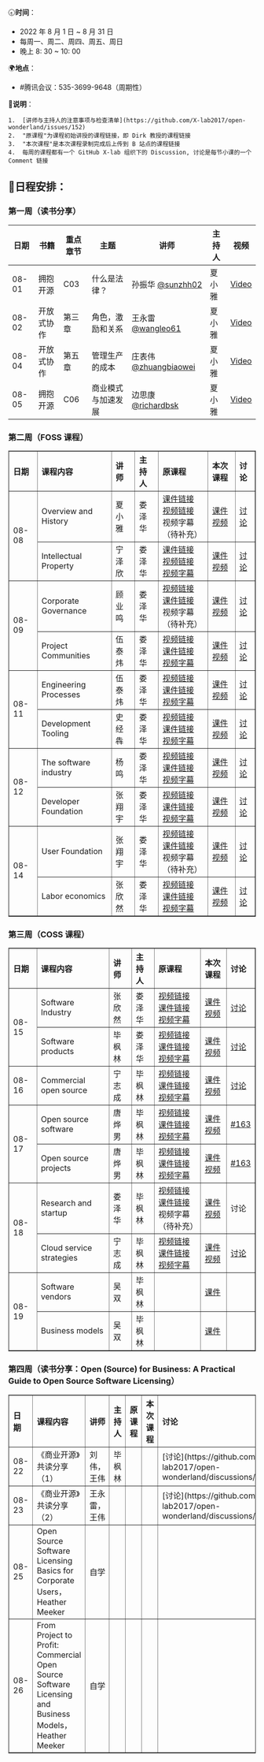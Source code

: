 🕣**时间**：
- 2022 年 8 月 1 日 ~ 8 月 31 日
- 每周一、周二、周四、周五、周日
- 晚上 8: 30 ~ 10: 00

🌍**地点**：
- #腾讯会议：535-3699-9648（周期性）

📒**说明**：

	1.  [讲师与主持人的注意事项与检查清单](https://github.com/X-lab2017/open-wonderland/issues/152)
	2.  "原课程"为课程初始讲授的课程链接，即 Dirk 教授的课程链接
	3.  "本次课程"是本次课程录制完成后上传到 B 站点的课程链接
	4.  每周的课程都有一个 GitHub X-lab 组织下的 Discussion, 讨论是每节小课的一个 Comment 链接

## 📆日程安排：

### 第一周（读书分享）

| 日期  | 书籍       | 重点章节 | 主题               | 讲师                                                     | 主持人 | 视频 | 
| ----- | ---------- | -------- | ------------------ | -------------------------------------------------- | ------ | ------ | 
| 08-01 | 拥抱开源   | C03      | 什么是法律？       | 孙振华 [@sunzhh02](https://github.com/sunzhh02)          |  夏小雅   |  [Video](https://www.bilibili.com/video/BV1pU4y1Y7Q8?spm_id_from=333.999.0.0&vd_source=6afe4b8be94a864bf36064ef28580424)|   
| 08-02 | 开放式协作 | 第三章   | 角色，激励和关系   | 王永雷[@wangleo61](https://github.com/wangleo61)         |  夏小雅    | [Video](https://www.bilibili.com/video/BV12G4y1e777?spm_id_from=333.999.0.0&vd_source=6afe4b8be94a864bf36064ef28580424)        | 
| 08-04 | 开放式协作 | 第五章   | 管理生产的成本     | 庄表伟[@zhuangbiaowei](https://github.com/zhuangbiaowei) |  夏小雅   |  [Video](https://www.bilibili.com/video/BV1Rg411C77N/?spm_id_from=333.788&vd_source=6afe4b8be94a864bf36064ef28580424)      | 
| 08-05 | 拥抱开源   | C06      | 商业模式与加速发展 | 边思康[@richardbsk](https://github.com/richardbsk)       |  夏小雅    |   [Video](https://www.bilibili.com/video/BV1Ha411K7h5/?spm_id_from=333.788&vd_source=6afe4b8be94a864bf36064ef28580424)     | 


### 第二周（FOSS 课程）

<table border="1">
    <tr>
        <th align="left">日期</th>   
        <th align="left">课程内容</th> 
        <th align="left">讲师</th>  
      	<th align="left">主持人</th>
      	<th align="left">原课程</th>
      	<th align="left">本次课程</th>
      	<th align="left">讨论</th>
    </tr>
    <tr>
        <td rowspan="2">08-08</td>
        <td>Overview and History</td>
        <td>夏小雅</td>
      	<td>娄泽华</td>
      	<td><a href="https://github.com/dirkriehle/foss-course/blob/main/Generated/Lecture%20slides/FOSS%20B01%20-%20Overview%20History.pdf">课件链接</a><br/>
<a href="https://www.youtube.com/watch?v=YKD_piAJg_E&list=PLQ2ODVSeOYlXtMfsO-JrL--lnFRbAaLHL&index=1">视频链接</a><br/>
	视频字幕（待补充）</td>
      	<td><a href="https://xlab2017.yuque.com/docs/share/50e77567-7e2e-4798-8a0d-f15b4d46f880">课件</a><br/>
	    <a href="https://www.bilibili.com/video/BV1FW4y1Y7pu">视频</a></td>
      	<td><a href="https://github.com/X-lab2017/open-wonderland/discussions/156">讨论</a></td>
    </tr>
    <tr>
        <td>Intellectual Property</td>
        <td>宁泽欣</td>
      	<td>娄泽华</td>
      	<td>
		<a href="https://github.com/dirkriehle/foss-course/blob/main/Generated/Lecture%20slides/FOSS%20B02%20-%20Intellectual%20Property.pdf">课件链接</a><br/>
		<a href="https://www.youtube.com/watch?v=icORK-MbZdg&list=PLQ2ODVSeOYlXtMfsO-JrL--lnFRbAaLHL&index=3">视频链接</a><br/>
		<a href="https://github.com/X-lab2017/oss101-awesome-list/blob/main/Free%20and%20Open%20Source%20Software%20(FOSS)/02-Intellectual%20Property.txt">视频字幕</a>
	    </td>
      	<td>
		<a href="https://xlab2017.yuque.com/staff-kbz9wp/fw9nem/udo1zu">课件</a><br/>
	    	<a href="https://www.bilibili.com/video/BV1FW4y1Y7pu">视频</a>
	    </td>
      	<td><a href="https://github.com/X-lab2017/open-wonderland/discussions/156">讨论</a></td>
    </tr>
  	<tr>
        <td rowspan="2">08-09</td>
        <td>Corporate Governance</td>
        <td>顾业鸣</td>
      	<td>娄泽华</td>
      	<td>
		<a href="https://www.youtube.com/watch?v=32zRuwlXL1E&list=PLQ2ODVSeOYlXtMfsO-JrL--lnFRbAaLHL&index=3">视频链接</a><br>
		<a href="https://github.com/dirkriehle/foss-course/blob/main/Generated/Lecture%20slides/FOSS%20B03%20-%20Corporate%20Governance.pdf">课件链接</a><br>
		<a>视频字幕（待补充）</a>
	</td>
      	<td>
		<a href="https://xlab2017.yuque.com/staff-kbz9wp/fw9nem/udo1zu">课件</a><br>
		<a href="https://www.bilibili.com/video/BV1KB4y167vt">视频</a>
	</td>
      	<td><a href="https://github.com/X-lab2017/open-wonderland/discussions/156">讨论</a></td>
    </tr>
    <tr>
        <td>Project Communities</td>
        <td>伍泰炜</td>
      	<td>娄泽华</td>
      	<td> 
			<a href="https://www.youtube.com/watch?v=MgbkYtWhNnM&list=PLQ2ODVSeOYlXtMfsO-JrL--lnFRbAaLHL&index=4&ab_channel=DirkRIEHLE">视频链接</a> <br/>
			<a href="https://github.com/dirkriehle/foss-course/blob/main/Generated/Lecture%20slides/FOSS%20B04%20-%20Project%20Communities.pdf">课件链接</a><br/>
			<a href="https://github.com/X-lab2017/oss101-awesome-list/blob/main/Free%20and%20Open%20Source%20Software%20(FOSS)/04-Project%20Communities.srt">视频字幕</a>  
		</td>
      	<td>
			<a href="https://xlab2017.yuque.com/staff-kbz9wp/fw9nem/xmegvi">课件</a><br/> 
			<a href="https://www.bilibili.com/video/BV1KB4y167vt">视频</a>
		</td>
      	<td>
			<a href="https://github.com/X-lab2017/open-wonderland/discussions/156">讨论</a>
		</td>
    </tr>
  	<tr>
        <td rowspan="2">08-11</td>
        <td>Engineering Processes</td>
        <td>伍泰炜</td>
      	<td>娄泽华</td>
      	<td> 
			<a href="https://www.youtube.com/watch?v=PvOt1R9Gxiw&list=PLQ2ODVSeOYlXtMfsO-JrL--lnFRbAaLHL&index=5">视频链接</a> <br/>
			<a href="https://github.com/dirkriehle/foss-course/blob/main/Generated/Lecture%20slides/FOSS%20B05%20-%20Engineering%20Processes.pdf">课件链接</a><br/>
			<a href="https://github.com/X-lab2017/oss101-awesome-list/blob/main/Free%20and%20Open%20Source%20Software%20(FOSS)/05-Engineering%20Processes.srt">视频字幕</a>  
	</td>
      	<td>
			<a href="https://xlab2017.yuque.com/staff-kbz9wp/fw9nem/nfym6n">课件</a><br/> 
			<a href="https://www.bilibili.com/video/BV1Ev4y1c7KR">视频</a>
	</td>
      	<td><a href="https://github.com/X-lab2017/open-wonderland/discussions/156">讨论</a></td>
    </tr>
    <tr>
        <td>Development Tooling</td>
        <td>史经犇</td>
      	<td>娄泽华</td>
      	<td> 
			<a href="https://www.youtube.com/watch?v=AqgJ0viCHBE&list=PLQ2ODVSeOYlXtMfsO-JrL--lnFRbAaLHL&index=6">视频链接</a> <br/>
			<a href="https://github.com/dirkriehle/foss-course/blob/main/Generated/Lecture%20slides/FOSS%20B06%20-%20Development%20Tooling.pdf">课件链接</a><br/>
			<a href="https://github.com/X-lab2017/oss101-awesome-list/blob/main/Free%20and%20Open%20Source%20Software%20(FOSS)/06-Development%20Tooling.txt">视频字幕</a>  
	</td>
      	<td>
		<a href="https://xlab2017.yuque.com/staff-kbz9wp/fw9nem/vbftq1">课件</a><br/> 
		<a href="https://www.bilibili.com/video/BV1Ev4y1c7KR">视频</a>
	</td>
      	<td><a href="https://github.com/X-lab2017/open-wonderland/discussions/156">讨论</a></td>
	    </tr>
		<tr>
		<td rowspan="2">08-12</td>
		<td>The software industry</td>
		<td>杨鸣</td>
		<td>娄泽华</td>
		<td><a href="https://www.youtube.com/watch?v=AUJFbM9MySg&list=PLQ2ODVSeOYlXtMfsO-JrL--lnFRbAaLHL&index=7">视频链接</a > <br/>
	  	 <a href="https://github.com/dirkriehle/foss-course/blob/main/Generated/Lecture%20slides/FOSS%20C01%20-%20The%20Software%20Industry.pdf">课件链接</a ><br/>
	   <a href="https://github.com/X-lab2017/oss101-awesome-list/blob/main/Free%20and%20Open%20Source%20Software%20(FOSS)/07-The%20software%20industry.srt">视频字幕</a >  
	  </td>
       <td>
	   <a href="https://xlab2017.yuque.com/staff-kbz9wp/fw9nem/pgixip">课件</a ><br/> 
	   <a href="https://www.bilibili.com/video/BV1QF411w7FT">视频</a>
	</td>
      	<td><a href="https://github.com/X-lab2017/open-wonderland/discussions/156">讨论</a></td>
    </tr>
    <tr>
        <td>Developer Foundation</td>
        <td>张翔宇</td>
      	<td>娄泽华</td>
      	<td>
	    <a href="https://www.youtube.com/watch?v=1N2ySx63trE&list=PLQ2ODVSeOYlXtMfsO-JrL--lnFRbAaLHL&index=8">视频链接</a > <br/>
	    <a href="https://github.com/dirkriehle/foss-course/blob/main/Generated/Lecture%20slides/FOSS%20C02%20-%20Developer%20Foundations.pdf">课件链接</a ><br/>
	    <a href="https://github.com/X-lab2017/oss101-awesome-list/blob/main/Free%20and%20Open%20Source%20Software%20(FOSS)/08-Developer%20Foundation.srt">视频字幕</a>
	</td>
      	<td>
	   <a href="https://xlab2017.yuque.com/docs/share/baec5678-2965-49c3-b02a-fd32a0994145">课件</a ><br/> 
	   <a href="https://www.bilibili.com/video/BV1QF411w7FT">视频</a>
	</td>
      	<td><a href="https://github.com/X-lab2017/open-wonderland/discussions/156">讨论</a></td>
    </tr>
  	<tr>
        <td rowspan="2">08-14</td>
        <td>User Foundation</td>
        <td>张翔宇</td>
      	<td>娄泽华</td>
      	<td>
		<a href="https://www.youtube.com/watch?v=yJZhdnXeKyU&list=PLQ2ODVSeOYlXtMfsO-JrL--lnFRbAaLHL&index=9">视频链接</a> <br/>
		<a href="https://github.com/dirkriehle/foss-course/blob/main/Generated/Lecture%20slides/FOSS%20C03%20-%20User%20Consortia.pdf">课件链接</a><br/>
		视频字幕（待补充）
	</td>
      	<td>
		    <a href="https://xlab2017.yuque.com/docs/share/60e15ad6-8c3f-48dc-88af-68682a17c3a5">课件</a ><br/> 
	   	  <a href="https://www.bilibili.com/video/bv1uG4y1a71D">视频</a>
	      </td>
      	<td><a href="https://github.com/X-lab2017/open-wonderland/discussions/156">讨论</a></td>
    </tr>
    <tr>
        <td>Labor economics</td>
        <td>张欣然</td>
      	<td>娄泽华</td>
      	<td>
		<a href="https://www.youtube.com/watch?v=-N4f4fKxyQc&list=PLQ2ODVSeOYlXtMfsO-JrL--lnFRbAaLHL&index=10">视频链接</a > <br/>
		<a href="https://github.com/dirkriehle/foss-course/blob/main/Generated/Lecture%20slides/FOSS%20C07%20-%20Labor%20Economics.pdf">课件链接</a ><br/>
		<a href="https://github.com/X-lab2017/oss101-awesome-list/blob/main/Free%20and%20Open%20Source%20Software%20(FOSS)/10-Labor%20economics.txt">视频字幕</a> 
	</td>
      	<td>
		<a href="https://xlab2017.yuque.com/staff-kbz9wp/fw9nem/zx4h46">课件</a ><br/>
		<a href="https://www.bilibili.com/video/bv1uG4y1a71D">视频</a>
	</td>
      	<td><a href="https://github.com/X-lab2017/open-wonderland/discussions/156">讨论</a></td>
    </tr>
</table>

### 第三周（COSS 课程）

<table border="1">
    <tr>
        <th align="left">日期</th>   
        <th align="left">课程内容</th> 
        <th align="left">讲师</th>  
      	<th align="left">主持人</th>
      	<th align="left">原课程</th>
      	<th align="left">本次课程</th>
      	<th align="left">讨论</th>
    </tr>
    <tr>
        <td rowspan="2">08-15</td>
        <td>Software Industry</td>
        <td>张欣然</td>
      	<td>娄泽华</td>
      	<td>
		<a href="https://www.youtube.com/watch?v=yuD4i8karug&list=PLQ2ODVSeOYlX_ssU08e-9x_ggESeBsyhh&index=1">视频链接</a > <br/>
		<a href="https://github.com/dirkriehle/coss-course/blob/main/Generated/Lecture%20slides/COSS%20B01%20-%20The%20Software%20Industry.pdf">课件链接</a ><br/>
		<a href="https://github.com/X-lab2017/oss101-awesome-list/blob/main/Commercial%20Open%20Source%20Startups%20(COSS)/01-The%20software%20industry.txt">视频字幕</a> 
	</td>
      	<td>
		<a href="https://xlab2017.yuque.com/staff-kbz9wp/fw9nem/srfasr">课件</a ><br/>
		<a href="https://www.bilibili.com/video/BV15N4y1V7u3">视频</a>
	</td>
      	<td><a href="https://github.com/orgs/X-lab2017/discussions/163">讨论</a></td>
    </tr>
    <tr>
        <td>Software products</td>
        <td>毕枫林</td>
      	<td>娄泽华</td>
      	<td> <a href="https://www.youtube.com/watch?v=R9G_upEhAPw&list=PLQ2ODVSeOYlX_ssU08e-9x_ggESeBsyhh&index=2">视频链接</a ><br/>
	     <a href="https://github.com/dirkriehle/coss-course/blob/main/Generated/Lecture%20slides/COSS%20B02%20-%20Software%20Products.pdf">课件链接</a ><br/>	<a href="https://github.com/bifenglin/oss101-awesome-list/blob/main/Commercial%20Open%20Source%20Startups%20(COSS)/02-Software%20products.srt">视频字幕</a>
	</td>
      	<td><a href="https://xlab2017.yuque.com/staff-kbz9wp/fw9nem/hoq0o9">课件</a ><br/>
	    <a href="https://www.bilibili.com/video/BV15N4y1V7u3">视频</a>
	</td>
      	<td><a href="https://github.com/orgs/X-lab2017/discussions/163#discussioncomment-3395816">讨论</a></td>
    </tr>
    <tr>
        <td>08-16</td>
        <td>Commercial open source</td>
        <td>宁志成</td>
      	<td>毕枫林</td>
      	<td>
          <a href="https://www.youtube.com/watch?v=OmKHzhv1x1M&ab_channel=DirkRIEHLE" >视频链接</a ><br />
          <a href="https://github.com/dirkriehle/coss-course/blob/main/Generated/Lecture%20slides/COSS%20C03%20-%20Commercial%20Open%20Source.pdf" >课件链接</a ><br />
          <a href="https://github.com/bifenglin/oss101-awesome-list/blob/main/Commercial%20Open%20Source%20Startups%20(COSS)/06-Open%20source%20projects.txt" >视频字幕</a >
        </td>
      	<td>
            <a href="https://xlab2017.yuque.com/staff-kbz9wp/fw9nem/nnf32q">课件</a><br />
            <a href="https://www.bilibili.com/video/BV1FN4y1V7b2?vd_source=2854320776007afce9392404f5b21f7f">视频</a>
        </td>
      	<td>
            <a href="https://github.com/orgs/X-lab2017/discussions/163#discussioncomment-3419021">讨论</a>
        </td>
    </tr>
    <tr>
        <td rowspan="2">08-17</td>
        <td>Open source software</td>
        <td>唐烨男</td>
      	<td>毕枫林</td>
        <td>
          <a href="https://www.youtube.com/watch?v=RiOxg95b2_8&list=PLQ2ODVSeOYlX_ssU08e-9x_ggESeBsyhh&index=5" >视频链接</a ><br />
          <a href="https://github.com/dirkriehle/coss-course/blob/main/Generated/Lecture%20slides/COSS%20C01%20-%20Open%20Source%20Software.pdf" >课件链接</a ><br />
          <a href="https://github.com/bifenglin/oss101-awesome-list/blob/main/Commercial%20Open%20Source%20Startups%20(COSS)/05-Open%20source%20software%20.txt" >视频字幕</a >
        </td>
        <td>
          <a href="https://xlab2017.yuque.com/staff-kbz9wp/fw9nem/feq5w7">课件</a><br />
          <a href="https://www.bilibili.com/video/BV1Cd4y1o7pP?spm_id_from=333.999.0.0&vd_source=25fdba6cb3df4f40deff6134a588c9ac&t=4.9">视频</a>
        </td>
        <td>
          <a href="https://github.com/orgs/X-lab2017/discussions/163#discussioncomment-3411092" >#163</a >
        </td>
    </tr>
    <tr>
        <td>Open source projects</td>
        <td>唐烨男</td>
      	<td>毕枫林</td>
        <td>
          <a href="https://www.youtube.com/watch?v=RiOxg95b2_8&list=PLQ2ODVSeOYlX_ssU08e-9x_ggESeBsyhh&index=6" >视频链接</a ><br />
          <a href="https://github.com/dirkriehle/coss-course/blob/main/Generated/Lecture%20slides/COSS%20C02%20-%20Open%20Source%20Projects.pdf" >课件链接</a ><br />
          <a href="https://github.com/bifenglin/oss101-awesome-list/blob/main/Commercial%20Open%20Source%20Startups%20(COSS)/06-Open%20source%20projects.txt" >视频字幕</a >
        </td>
        <td>
          <a href="https://xlab2017.yuque.com/staff-kbz9wp/fw9nem/pkg8ui">课件</a><br />
          <a href="https://www.bilibili.com/video/BV1Cd4y1o7pP?spm_id_from=333.999.0.0&vd_source=25fdba6cb3df4f40deff6134a588c9ac&t=2421.4">视频</a>
        </td>
        <td>
          <a href="https://github.com/orgs/X-lab2017/discussions/163#discussioncomment-3411321" >#163</a >
        </td>
    </tr>
  	<tr>
        <td rowspan="2">08-18</td>
        <td>Research and startup</td>
        <td>娄泽华</td>
      	<td>毕枫林</td>
      	<td>
	    <a href="https://www.youtube.com/watch?v=pP_MzlW3ZJ0&list=PLQ2ODVSeOYlX_ssU08e-9x_ggESeBsyhh&index=10">视频链接</a><br />
            <a href="https://github.com/dirkriehle/coss-course/blob/main/Generated/Lecture%20slides/COSS%20D02%20-%20Research%20and%20Startup.pdf">课件链接</a><br />
            视频字幕（待补充）
	</td>
	<td>
	    <a href="https://xlab2017.yuque.com/staff-kbz9wp/fw9nem/gr70gm">课件</a><br />
            <a href="https://www.bilibili.com/video/bv1EB4y1V7tA">视频</a>
	</td>
      	<td>讨论</td>
    </tr>
    <tr>
        <td>Cloud service strategies</td>
        <td>宁志成</td>
      	<td>毕枫林</td>
      	<td>
          <a href="https://www.youtube.com/watch?v=26nNSML62dQ&ab_channel=DirkRIEHLE" >视频链接</a ><br />
          <a href="https://github.com/dirkriehle/coss-course/blob/main/Generated/Lecture%20slides/COSS%20C04%20-%20Cloud%20Service%20Strategies.pdf" >课件链接</a ><br />
          <a href="https://github.com/bifenglin/oss101-awesome-list/blob/main/Commercial%20Open%20Source%20Startups%20(COSS)/07-Commercial%20open%20source.txt" >视频字幕</a >
        </td>
      	<td>
            <a href="https://xlab2017.yuque.com/staff-kbz9wp/fw9nem/rga8v1">课件</a><br />
            <a href="https://www.bilibili.com/video/bv1EB4y1V7tA">视频</a>
        </td>
      	<td>
            <a href="https://github.com/orgs/X-lab2017/discussions/163#discussioncomment-3419021">讨论</a>
        </td>
    </tr> 
    <tr>
        <td rowspan="2">08-19</td>
        <td>Software vendors</td>
        <td>吴双</td>
      	<td>毕枫林</td>
      	<td></td>
      	<td>
		<a href="https://xlab2017.yuque.com/staff-kbz9wp/fw9nem/cu9gul">课件</a>
	</td>
      	<td></td>
    </tr>
    <tr>
        <td>Business models</td>
        <td>吴双</td>
      	<td>毕枫林</td>
      	<td></td>
      	<td>
		<a href="https://xlab2017.yuque.com/staff-kbz9wp/fw9nem/it5zi4">课件</a>
	</td>
      	<td></td>
    </tr>
</table>

### 第四周（读书分享：Open (Source) for Business: A Practical Guide to Open Source Software Licensing）

<table border="1">
    <tr>
        <th align="left">日期</th>   
        <th align="left">课程内容</th> 
        <th align="left">讲师</th>  
      	<th align="left">主持人</th>
      	<th align="left">原课程</th>
      	<th align="left">本次课程</th>
      	<th align="left">讨论</th>
    </tr>
    <tr>
        <td>08-22</td>
        <td>《商业开源》共读分享（1）</td>
        <td>刘伟，王伟</td>
      	<td>毕枫林</td>
      	<td></td>
      	<td></td>
      	<td>[讨论](https://github.com/X-lab2017/open-wonderland/discussions/168)</td>
    </tr>
    <tr>
        <td>08-23</td>
        <td>《商业开源》共读分享（2）</td>
      	<td>王永雷，王伟</td>
      	<td></td>
      	<td></td>
	<td></td>
      	<td>[讨论](https://github.com/X-lab2017/open-wonderland/discussions/168)</td>
    </tr>
  	<tr>
        <td>08-25</td>
        <td>Open Source Software Licensing Basics for Corporate Users，Heather Meeker</td>
        <td>自学</td>
      	<td></td>
      	<td></td>
      	<td></td>
      	<td></td>
    </tr>
    <tr>
        <td>08-26</td>
        <td>From Project to Profit: Commercial Open Source Software Licensing and Business Models，Heather Meeker</td>
      	<td>自学</td>
      	<td></td>
      	<td></d>
      	<td></td>
    </tr>
</table>


